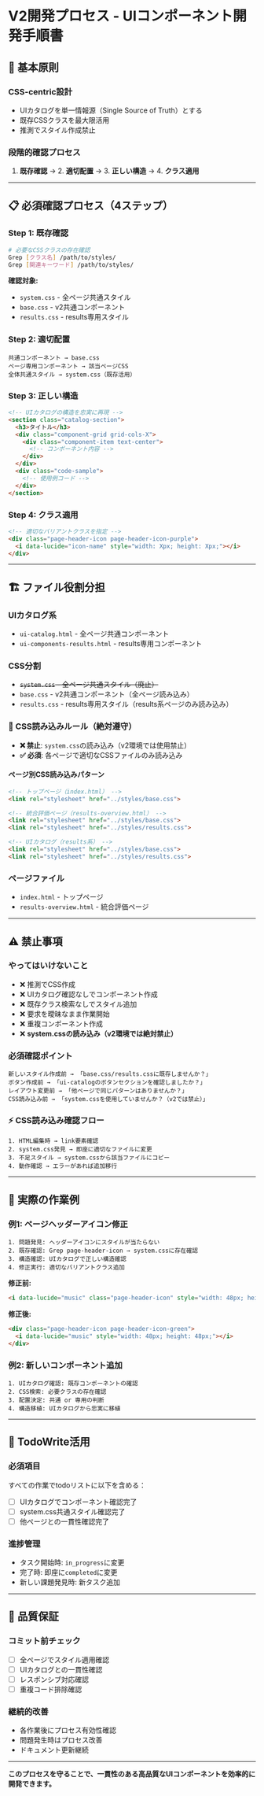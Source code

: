# V2開発プロセス - UIコンポーネント開発手順書

## 🎯 基本原則

### **CSS-centric設計**
- UIカタログを単一情報源（Single Source of Truth）とする
- 既存CSSクラスを最大限活用
- 推測でスタイル作成禁止

### **段階的確認プロセス**
1. **既存確認** → 2. **適切配置** → 3. **正しい構造** → 4. **クラス適用**

---

## 📋 必須確認プロセス（4ステップ）

### **Step 1: 既存確認**
```bash
# 必要なCSSクラスの存在確認
Grep [クラス名] /path/to/styles/
Grep [関連キーワード] /path/to/styles/
```

**確認対象:**
- `system.css` - 全ページ共通スタイル
- `base.css` - v2共通コンポーネント
- `results.css` - results専用スタイル

### **Step 2: 適切配置**
```
共通コンポーネント → base.css
ページ専用コンポーネント → 該当ページCSS
全体共通スタイル → system.css（既存活用）
```

### **Step 3: 正しい構造**
```html
<!-- UIカタログの構造を忠実に再現 -->
<section class="catalog-section">
  <h3>タイトル</h3>
  <div class="component-grid grid-cols-X">
    <div class="component-item text-center">
      <!-- コンポーネント内容 -->
    </div>
  </div>
  <div class="code-sample">
    <!-- 使用例コード -->
  </div>
</section>
```

### **Step 4: クラス適用**
```html
<!-- 適切なバリアントクラスを指定 -->
<div class="page-header-icon page-header-icon-purple">
  <i data-lucide="icon-name" style="width: Xpx; height: Xpx;"></i>
</div>
```

---

## 🏗️ ファイル役割分担

### **UIカタログ系**
- `ui-catalog.html` - 全ページ共通コンポーネント
- `ui-components-results.html` - results専用コンポーネント

### **CSS分割**
- ~~`system.css` - 全ページ共通スタイル（廃止）~~
- `base.css` - v2共通コンポーネント（全ページ読み込み）
- `results.css` - results専用スタイル（results系ページのみ読み込み）

### **🚨 CSS読み込みルール（絶対遵守）**
- **❌ 禁止**: `system.css`の読み込み（v2環境では使用禁止）
- **✅ 必須**: 各ページで適切なCSSファイルのみ読み込み

#### **ページ別CSS読み込みパターン**
```html
<!-- トップページ（index.html） -->
<link rel="stylesheet" href="../styles/base.css">

<!-- 統合評価ページ（results-overview.html） -->
<link rel="stylesheet" href="../styles/base.css">
<link rel="stylesheet" href="../styles/results.css">

<!-- UIカタログ（results系） -->
<link rel="stylesheet" href="../styles/base.css">
<link rel="stylesheet" href="../styles/results.css">
```

### **ページファイル**
- `index.html` - トップページ
- `results-overview.html` - 統合評価ページ

---

## ⚠️ 禁止事項

### **やってはいけないこと**
- ❌ 推測でCSS作成
- ❌ UIカタログ確認なしでコンポーネント作成
- ❌ 既存クラス検索なしでスタイル追加
- ❌ 要求を曖昧なまま作業開始
- ❌ 重複コンポーネント作成
- ❌ **system.cssの読み込み（v2環境では絶対禁止）**

### **必須確認ポイント**
```
新しいスタイル作成前 → 「base.css/results.cssに既存しませんか？」
ボタン作成前 → 「ui-catalogのボタンセクションを確認しましたか？」
レイアウト変更前 → 「他ページで同じパターンはありませんか？」
CSS読み込み前 → 「system.cssを使用していませんか？（v2では禁止）」
```

### **⚡ CSS読み込み確認フロー**
```
1. HTML編集時 → link要素確認
2. system.css発見 → 即座に適切なファイルに変更
3. 不足スタイル → system.cssから該当ファイルにコピー
4. 動作確認 → エラーがあれば追加移行
```

---

## 🔧 実際の作業例

### **例1: ページヘッダーアイコン修正**
```
1. 問題発見: ヘッダーアイコンにスタイルが当たらない
2. 既存確認: Grep page-header-icon → system.cssに存在確認
3. 構造確認: UIカタログで正しい構造確認
4. 修正実行: 適切なバリアントクラス追加
```

**修正前:**
```html
<i data-lucide="music" class="page-header-icon" style="width: 48px; height: 48px;"></i>
```

**修正後:**
```html
<div class="page-header-icon page-header-icon-green">
  <i data-lucide="music" style="width: 48px; height: 48px;"></i>
</div>
```

### **例2: 新しいコンポーネント追加**
```
1. UIカタログ確認: 既存コンポーネントの確認
2. CSS検索: 必要クラスの存在確認
3. 配置決定: 共通 or 専用の判断
4. 構造移植: UIカタログから忠実に移植
```

---

## 📝 TodoWrite活用

### **必須項目**
すべての作業でtodoリストに以下を含める：
- [ ] UIカタログでコンポーネント確認完了
- [ ] system.css共通スタイル確認完了
- [ ] 他ページとの一貫性確認完了

### **進捗管理**
- タスク開始時: `in_progress`に変更
- 完了時: 即座に`completed`に変更
- 新しい課題発見時: 新タスク追加

---

## 🎯 品質保証

### **コミット前チェック**
- [ ] 全ページでスタイル適用確認
- [ ] UIカタログとの一貫性確認
- [ ] レスポンシブ対応確認
- [ ] 重複コード排除確認

### **継続的改善**
- 各作業後にプロセス有効性確認
- 問題発生時はプロセス改善
- ドキュメント更新継続

---

**このプロセスを守ることで、一貫性のある高品質なUIコンポーネントを効率的に開発できます。**